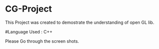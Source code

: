 # CG-Project
This Project was created to demostrate the understanding of open GL lib.

#Language Used : C++

Please Go through the screen shots.
